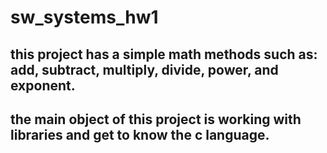 # sw_systems_hw1

## this project has a simple math methods such as: add, subtract, multiply, divide, power, and exponent.

## the main object of this project is working with libraries and get to know the c language.  
